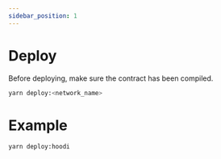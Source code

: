 ```yaml
---
sidebar_position: 1
---
```


# Deploy

Before deploying, make sure the contract has been compiled.

```bash
yarn deploy:<network_name>
```

# Example

```bash
yarn deploy:hoodi
```
